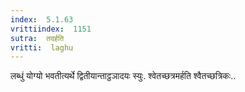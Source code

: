 ```yaml
---
index:  5.1.63
vrittiindex:  1151
sutra:  तदर्हति
vritti:  laghu 
---
```


लब्धुं योग्यो भवतीत्यर्थे द्वितीयान्ताट्ठञादयः स्युः. श्वेतच्छत्रमर्हति श्वैतच्छत्रिकः..

